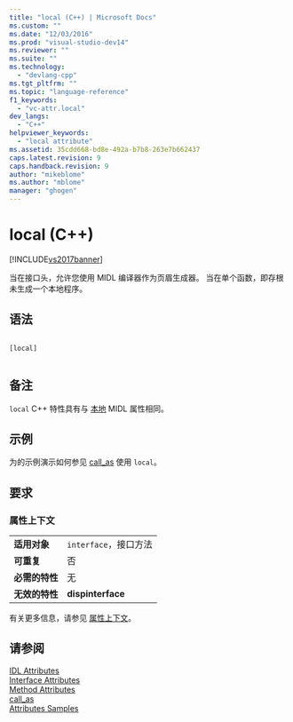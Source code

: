 ```yaml
---
title: "local (C++) | Microsoft Docs"
ms.custom: ""
ms.date: "12/03/2016"
ms.prod: "visual-studio-dev14"
ms.reviewer: ""
ms.suite: ""
ms.technology: 
  - "devlang-cpp"
ms.tgt_pltfrm: ""
ms.topic: "language-reference"
f1_keywords: 
  - "vc-attr.local"
dev_langs: 
  - "C++"
helpviewer_keywords: 
  - "local attribute"
ms.assetid: 35cdd668-bd8e-492a-b7b8-263e7b662437
caps.latest.revision: 9
caps.handback.revision: 9
author: "mikeblome"
ms.author: "mblome"
manager: "ghogen"
---
```

# local (C++)
[!INCLUDE[vs2017banner](../assembler/inline/includes/vs2017banner.md)]

当在接口头，允许您使用 MIDL 编译器作为页眉生成器。  当在单个函数，即存根未生成一个本地程序。  
  
## 语法  
  
```  
  
[local]  
  
```  
  
## 备注  
 `local` C\+\+ 特性具有与 [本地](http://msdn.microsoft.com/library/windows/desktop/aa367071) MIDL 属性相同。  
  
## 示例  
 为的示例演示如何参见 [call\_as](../windows/call-as.md) 使用 `local`。  
  
## 要求  
  
### 属性上下文  
  
|||  
|-|-|  
|**适用对象**|`interface`，接口方法|  
|**可重复**|否|  
|**必需的特性**|无|  
|**无效的特性**|**dispinterface**|  
  
 有关更多信息，请参见 [属性上下文](../windows/attribute-contexts.md)。  
  
## 请参阅  
 [IDL Attributes](../windows/idl-attributes.md)   
 [Interface Attributes](../windows/interface-attributes.md)   
 [Method Attributes](../windows/method-attributes.md)   
 [call\_as](../windows/call-as.md)   
 [Attributes Samples](http://msdn.microsoft.com/zh-cn/558ebdb2-082f-44dc-b442-d8d33bf7bdb8)